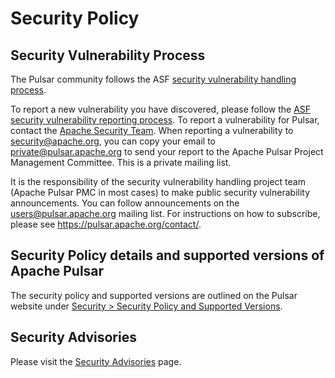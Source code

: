 # Security Policy

## Security Vulnerability Process

The Pulsar community follows the ASF [security vulnerability handling process](https://apache.org/security/#vulnerability-handling).

To report a new vulnerability you have discovered, please follow the [ASF security vulnerability reporting process](https://apache.org/security/#reporting-a-vulnerability). To report a vulnerability for Pulsar, contact the [Apache Security Team](https://www.apache.org/security/). When reporting a vulnerability to [security@apache.org](mailto:security@apache.org), you can copy your email to [private@pulsar.apache.org](mailto:private@pulsar.apache.org) to send your report to the Apache Pulsar Project Management Committee. This is a private mailing list.

It is the responsibility of the security vulnerability handling project team (Apache Pulsar PMC in most cases) to make public security vulnerability announcements. You can follow announcements on the [users@pulsar.apache.org](mailto:users@pulsar.apache.org) mailing list. For instructions on how to subscribe, please see https://pulsar.apache.org/contact/.

## Security Policy details and supported versions of Apache Pulsar

The security policy and supported versions are outlined on the Pulsar website under [Security > Security Policy and Supported Versions](https://pulsar.apache.org/docs/security-policy-and-supported-versions/).

## Security Advisories

Please visit the [Security Advisories](https://github.com/apache/pulsar/wiki/Security-advisories) page.